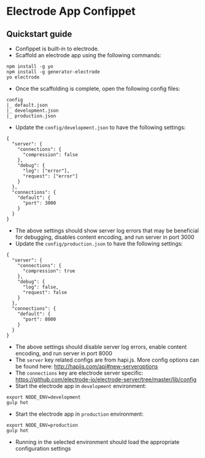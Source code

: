 # Electrode App Confippet 

## Quickstart guide

- Confippet is built-in to electrode. 
- Scaffold an electrode app using the following commands: 

```
npm install -g yo
npm install -g generator-electrode
yo electrode
```

- Once the scaffolding is complete, open the following config files: 

```
config
|_ default.json
|_ development.json
|_ production.json
```

- Update the `config/development.json` to have the following settings: 

```
{
  "server": {
    "connections": {
      "compression": false
    },
    "debug": {
      "log": ["error"],
      "request": ["error"]
    }
  },
  "connections": {
    "default": {
      "port": 3000
    }
  }
}
```

- The above settings should show server log errors that may be beneficial for debugging, disables content encoding, and run server in port 3000
- Update the `config/production.json` to have the following settings: 

```
{
  "server": {
    "connections": {
      "compression": true
    },
    "debug": {
      "log": false,
      "request": false
    }
  },
  "connections": {
    "default": {
      "port": 8000
    }
  }
}
```

- The above settings should disable server log errors, enable content encoding, and run server in port 8000
- The `server` key related configs are from hapi.js. More config options can be found here: http://hapijs.com/api#new-serveroptions
- The `connections` key are electrode server specific: https://github.com/electrode-io/electrode-server/tree/master/lib/config
- Start the electrode app in `development` environment: 

```
export NODE_ENV=development
gulp hot
```

- Start the electrode app in `production` environment: 

```
export NODE_ENV=production
gulp hot
```

- Running in the selected environment should load the appropriate configuration settings
